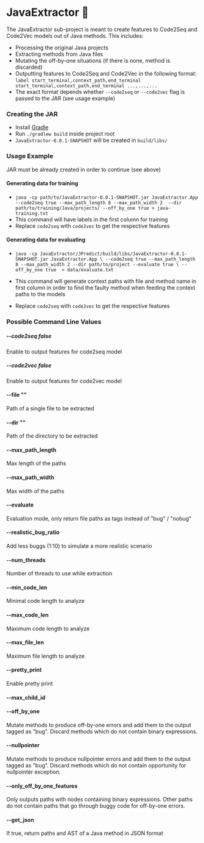 # JavaExtractor :file_folder:
The JavaExtractor sub-project is meant to create features to Code2Seq and Code2Vec models out of Java methods. This includes:
* Processing the original Java projects  
* Extracting methods from Java files 
* Mutating the off-by-one situations (if there is none, method is discarded)
* Outputting features to Code2Seq and Code2Vec in the following format:  
`label start_terminal,context_path,end_terminal start_terminal,context_path,end_terminal ...,...,...`
* The exact format depends whether `--code2seq` or `--code2vec` flag is passed to the JAR (see usage example)

### Creating the JAR
* Install [Gradle](https://gradle.org/)
* Run `./gradlew build` inside project root
* `JavaExtractor-0.0.1-SNAPSHOT` will be created in `build/libs/`

### Usage Example
JAR must be already created in order to continue (see above)

#### Generating data for training
* `java -cp path/to/JavaExtractor-0.0.1-SNAPSHOT.jar JavaExtractor.App 
--code2seq true --max_path_length 8 --max_path_width 2 
--dir path/to/training/Java/projects/ --off_by_one true > java-training.txt`
* This command will have labels in the first column for training
* Replace `code2seq` with `code2vec` to get the respective features

#### Generating data for evaluating
*  `java -cp JavaExtractor/JPredict/build/libs/JavaExtractor-0.0.1-SNAPSHOT.jar JavaExtractor.App \
 --code2seq true --max_path_length 8 --max_path_width 2 --dir path/to/project --evaluate true \
 --off_by_one true  > data/evaluate.txt`

* This command will generate context paths with file and method name in first column in order
to find the faulty method when feeding the context paths to the models
* Replace `code2seq` with `code2vec` to get the respective features

### Possible Command Line Values

##### --code2seq false
Enable to output features for code2seq model
##### --code2vec false
Enable to output features for code2vec model
#### --file ""
Path of a single file to be extracted
#### --dir ""
Path of the directory to be extracted
#### --max_path_length 
Max length of the paths
#### --max_path_width
Max width of the paths
#### --evaluate
Evaluation mode, only return file paths as tags
instead of "bug" / "nobug"
#### --realistic_bug_ratio
Add less buggs (1:10) to simulate a more realistic scenario
#### --num_threads
Number of threads to use while extraction
#### --min_code_len
Minimal code length to analyze
#### --max_code_len
Maximum code length to analyze
#### --max_file_len
Maximum file length to analyze
#### --pretty_print
Enable pretty print
#### --max_child_id
#### --off_by_one
Mutate methods to produce off-by-one errors and add them to the output tagged as "bug". 
Discard methods which do not contain binary expressions.
#### --nullpointer
Mutate methods to produce nullpointer errors and add them to the output tagged as "bug". 
Discard methods which do not contain opportunity for nullpointer exception.
#### --only_off_by_one_features
Only outputs paths with nodes containing binary expressions. Other paths do not contain 
paths that go through buggy code for off-by-one errors.
#### --get_json
If true, return paths and AST of a Java method in JSON format